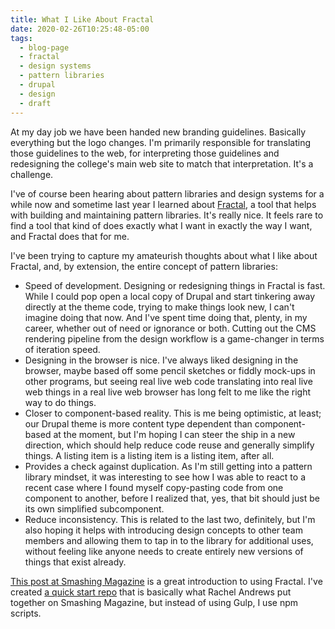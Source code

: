 ```yaml
---
title: What I Like About Fractal
date: 2020-02-26T10:25:48-05:00
tags:
  - blog-page
  - fractal
  - design systems
  - pattern libraries
  - drupal
  - design
  - draft
---
```


At my day job we have been handed new branding guidelines. Basically everything but the logo changes. I'm primarily responsible for translating those guidelines to the web, for interpreting those guidelines and redesigning the college's main web site to match that interpretation. It's a challenge.

I've of course been hearing about pattern libraries and design systems for a while now and sometime last year I learned about [Fractal](https://fractal.build/), a tool that helps with building and maintaining pattern libraries. It's really nice. It feels rare to find a tool that kind of does exactly what I want in exactly the way I want, and Fractal does that for me.

I've been trying to capture my amateurish thoughts about what I like about Fractal, and, by extension, the entire concept of pattern libraries:

- Speed of development. Designing or redesigning things in Fractal is fast. While I could pop open a local copy of Drupal and start tinkering away directly at the theme code, trying to make things look new, I can't imagine doing that now. And I've spent time doing that, plenty, in my career, whether out of need or ignorance or both. Cutting out the CMS rendering pipeline from the design workflow is a game-changer in terms of iteration speed.
- Designing in the browser is nice. I've always liked designing in the browser, maybe based off some pencil sketches or fiddly mock-ups in other programs, but seeing real live web code translating into real live web things in a real live web browser has long felt to me like the right way to do things.
- Closer to component-based reality. This is me being optimistic, at least; our Drupal theme is more content type dependent than component-based at the moment, but I'm hoping I can steer the ship in a new direction, which should help reduce code reuse and generally simplify things. A listing item is a listing item is a listing item, after all.
- Provides a check against duplication. As I'm still getting into a pattern library mindset, it was interesting to see how I was able to react to a recent case where I found myself copy-pasting code from one component to another, before I realized that, yes, that bit should just be its own simplified subcomponent.
- Reduce inconsistency. This is related to the last two, definitely, but I'm also hoping it helps with introducing design concepts to other team members and allowing them to tap in to the library for additional uses, without feeling like anyone needs to create entirely new versions of things that exist already.

[This post at Smashing Magazine](https://www.smashingmagazine.com/2018/07/pattern-library-first-css/) is a great introduction to using Fractal. I've created [a quick start repo](https://github.com/darby3/ready-set-fractal) that is basically what Rachel Andrews put together on Smashing Magazine, but instead of using Gulp, I use npm scripts.
